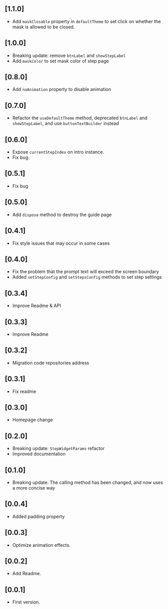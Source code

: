 ## [1.1.0]

* Add `maskClosable` property in `defaultTheme` to set click on whether the mask is allowed to be closed.

## [1.0.0]

* Breaking update: remove `btnLabel` and `showStepLabel`
* Add `maskColor` to set mask color of step page

## [0.8.0]

* Add `noAnimation` property to disable animation

## [0.7.0]

* Refactor the `useDefaultTheme` method, deprecated `btnLabel` and `showStepLabel`, and use `buttonTextBuilder` instead

## [0.6.0]

* Expose `currentStepIndex` on intro instance.
* Fix bug.


## [0.5.1]

* Fix bug

## [0.5.0]

* Add `dispose` method to destroy the guide page

## [0.4.1]

* Fix style issues that may occur in some cases

## [0.4.0]

* Fix the problem that the prompt text will exceed the screen boundary
* Added `setStepConfig` and `setStepsConfig` methods to set step settings

## [0.3.4]

* Improve Readme & API

## [0.3.3]

* Improve Readme

## [0.3.2]

* Migration code repositories address

## [0.3.1]

* Fix readme

## [0.3.0]

* Homepage change

## [0.2.0]

* Breaking update: `StepWidgetParams` refactor
* Improved documentation

## [0.1.0]

* Breaking update: The calling method has been changed, and now uses a more concise way

## [0.0.4]

* Added padding property

## [0.0.3]

* Optimize animation effects.

## [0.0.2]

* Add Readme.

## [0.0.1]

* First version.
